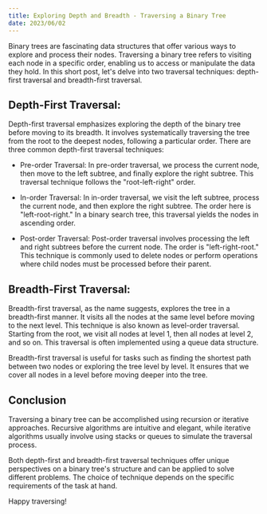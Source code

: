 ```yaml
---
title: Exploring Depth and Breadth - Traversing a Binary Tree
date: 2023/06/02
---
```


Binary trees are fascinating data structures that offer various ways to explore and process their nodes. Traversing a binary tree refers to visiting each node in a specific order, enabling us to access or manipulate the data they hold. In this short post, let's delve into two traversal techniques: depth-first traversal and breadth-first traversal.

## Depth-First Traversal:

Depth-first traversal emphasizes exploring the depth of the binary tree before moving to its breadth. It involves systematically traversing the tree from the root to the deepest nodes, following a particular order. There are three common depth-first traversal techniques:

- Pre-order Traversal: In pre-order traversal, we process the current node, then move to the left subtree, and finally explore the right subtree. This traversal technique follows the "root-left-right" order.

- In-order Traversal: In in-order traversal, we visit the left subtree, process the current node, and then explore the right subtree. The order here is "left-root-right." In a binary search tree, this traversal yields the nodes in ascending order.

- Post-order Traversal: Post-order traversal involves processing the left and right subtrees before the current node. The order is "left-right-root." This technique is commonly used to delete nodes or perform operations where child nodes must be processed before their parent.

## Breadth-First Traversal:

Breadth-first traversal, as the name suggests, explores the tree in a breadth-first manner. It visits all the nodes at the same level before moving to the next level. This technique is also known as level-order traversal. Starting from the root, we visit all nodes at level 1, then all nodes at level 2, and so on. This traversal is often implemented using a queue data structure.

Breadth-first traversal is useful for tasks such as finding the shortest path between two nodes or exploring the tree level by level. It ensures that we cover all nodes in a level before moving deeper into the tree.

## Conclusion

Traversing a binary tree can be accomplished using recursion or iterative approaches. Recursive algorithms are intuitive and elegant, while iterative algorithms usually involve using stacks or queues to simulate the traversal process.

Both depth-first and breadth-first traversal techniques offer unique perspectives on a binary tree's structure and can be applied to solve different problems. The choice of technique depends on the specific requirements of the task at hand.

Happy traversing!
